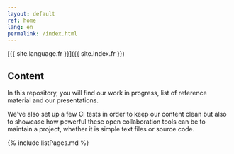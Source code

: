 ```yaml
---
layout: default
ref: home
lang: en
permalink: /index.html
---
```


[{{ site.language.fr }}]({{ site.index.fr }})

## Content

In this repository, you will find our work in progress, list of reference material and our presentations.

We've also set up a few CI tests in order to keep our content clean but also to showcase how powerful these open collaboration tools can be to maintain a project, whether it is simple text files or source code.

{% include listPages.md %}
